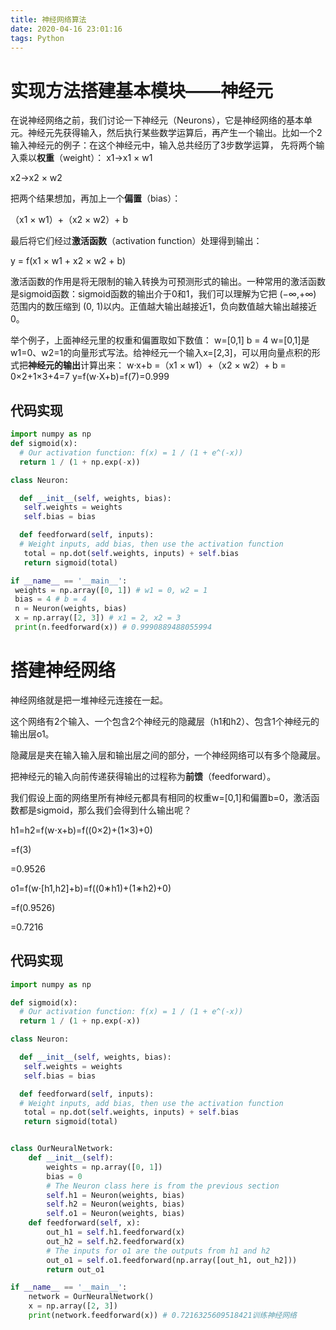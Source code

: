 ```yaml
---
title: 神经网络算法
date: 2020-04-16 23:01:16
tags: Python
---
```


# 实现方法搭建基本模块——神经元

在说神经网络之前，我们讨论一下神经元（Neurons），它是神经网络的基本单元。神经元先获得输入，然后执行某些数学运算后，再产生一个输出。比如一个2输入神经元的例子：在这个神经元中，输入总共经历了3步数学运算，
先将两个输入乘以**权重**（weight）：
x1→x1 × w1

x2→x2 × w2

把两个结果想加，再加上一个**偏置**（bias）：

（x1 × w1）+（x2 × w2）+ b

最后将它们经过**激活函数**（activation function）处理得到输出：

y = f(x1 × w1 + x2 × w2 + b)

激活函数的作用是将无限制的输入转换为可预测形式的输出。一种常用的激活函数是sigmoid函数：sigmoid函数的输出介于0和1，我们可以理解为它把 (−∞,+∞) 范围内的数压缩到 (0, 1)以内。正值越大输出越接近1，负向数值越大输出越接近0。

举个例子，上面神经元里的权重和偏置取如下数值：
w=[0,1]
b = 4
w=[0,1]是w1=0、w2=1的向量形式写法。给神经元一个输入x=[2,3]，可以用向量点积的形式把**神经元的输出**计算出来：
w·x+b =（x1 × w1）+（x2 × w2）+ b = 0×2+1×3+4=7
y=f(w⋅X+b)=f(7)=0.999

## 代码实现
```python
import numpy as np
def sigmoid(x):
  # Our activation function: f(x) = 1 / (1 + e^(-x))
  return 1 / (1 + np.exp(-x))

class Neuron:

  def __init__(self, weights, bias):
   self.weights = weights
   self.bias = bias

  def feedforward(self, inputs):
  # Weight inputs, add bias, then use the activation function
   total = np.dot(self.weights, inputs) + self.bias
   return sigmoid(total)

if __name__ == '__main__':
 weights = np.array([0, 1]) # w1 = 0, w2 = 1
 bias = 4 # b = 4
 n = Neuron(weights, bias)
 x = np.array([2, 3]) # x1 = 2, x2 = 3
 print(n.feedforward(x)) # 0.9990889488055994

```
# 搭建神经网络
神经网络就是把一堆神经元连接在一起。

这个网络有2个输入、一个包含2个神经元的隐藏层（h1和h2）、包含1个神经元的输出层o1。

隐藏层是夹在输入输入层和输出层之间的部分，一个神经网络可以有多个隐藏层。

把神经元的输入向前传递获得输出的过程称为**前馈**（feedforward）。

我们假设上面的网络里所有神经元都具有相同的权重w=[0,1]和偏置b=0，激活函数都是sigmoid，那么我们会得到什么输出呢？

h1=h2=f(w⋅x+b)=f((0×2)+(1×3)+0)

=f(3)

=0.9526

o1=f(w⋅[h1,h2]+b)=f((0∗h1)+(1∗h2)+0)

=f(0.9526)

=0.7216

## 代码实现
```python
import numpy as np

def sigmoid(x):
  # Our activation function: f(x) = 1 / (1 + e^(-x))
  return 1 / (1 + np.exp(-x))

class Neuron:

  def __init__(self, weights, bias):
   self.weights = weights
   self.bias = bias

  def feedforward(self, inputs):
  # Weight inputs, add bias, then use the activation function
   total = np.dot(self.weights, inputs) + self.bias
   return sigmoid(total)


class OurNeuralNetwork:
    def __init__(self):
        weights = np.array([0, 1])
        bias = 0
        # The Neuron class here is from the previous section
        self.h1 = Neuron(weights, bias)
        self.h2 = Neuron(weights, bias)
        self.o1 = Neuron(weights, bias)
    def feedforward(self, x):
        out_h1 = self.h1.feedforward(x)
        out_h2 = self.h2.feedforward(x)
        # The inputs for o1 are the outputs from h1 and h2
        out_o1 = self.o1.feedforward(np.array([out_h1, out_h2]))
        return out_o1

if __name__ == '__main__':
    network = OurNeuralNetwork()
    x = np.array([2, 3])
    print(network.feedforward(x)) # 0.7216325609518421训练神经网络


```
